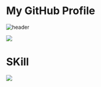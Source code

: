 # My GitHub Profile

![header](https://capsule-render.vercel.app/api?type=waving&color=auto&height=300&section=header&text=Welcome&fontSize=90&animation=fadeIn&fontAlignY=38&desc=Seonghoo1217's%20GitHub%20Profile&descAlignY=51&descAlign=62)

<img src="https://img.shields.io/badge/문자-색코드?style=for-the-badge&logo=이미지 이름&logoColor=black">

# SKill
<span>
  <a href="https://www.instagram.com/6unoyunr/">
    <img src="https://img.shields.io/badge/Instagram-ff69b4?style=plastic&logo=Instagram&logoColor=white"/>
  </a>
</span>
